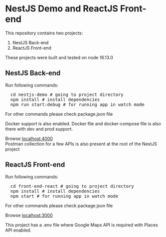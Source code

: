 <h1>NestJS Demo and ReactJS Front-end</h1>
This repository contains two projects:
<ol>
  <li>NestJS Back-end</li>
  <li>ReactJS Front-end</li>
</ol>
These projects were built and tested on node 16.13.0<br/>
<h2>NestJS Back-end</h2>
Run following commands:
<br/>
<pre>
  cd nestjs-demo # going to project directory
  npm install # install dependencies
  npm run start:debug # for running app in watch mode
</pre>
For other commands please check package.json file

Docker support is also enabled. Docker file and docker-compose file is also there with dev and prod support.

Browse <a href="http://localhost:4000">localhost:4000</a><br/>
Postman collection for a few APIs is also present at the root of the NestJS project

<h2>ReactJS Front-end</h2>
Run following commands:
<br/>
<pre>
  cd front-end-react # going to project directory
  npm install # install dependencies
  npm start # for running app in watch mode
</pre>
For other commands please check package.json file

Browse <a href="http://localhost:3000">localhost:3000</a>

This project has a .env file where Google Maps API is required with Places API enabled.
